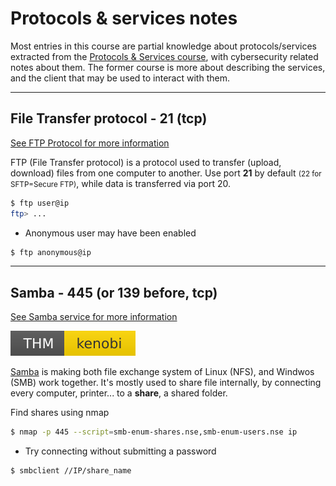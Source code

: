 # Protocols & services notes

Most entries in this course are partial knowledge about protocols/services extracted from the [Protocols & Services course](/info/networking/protocols/index.md), with cybersecurity related notes about them. The former course is more about describing the services, and the client that may be used to interact with them.

<hr class="sr">

## File Transfer protocol - 21 (tcp)

[See FTP Protocol for more information](/info/networking/protocols/index.md#-ftp---21-tcp)

<div class="row row-cols-md-2"><div>

FTP (File Transfer protocol) is a protocol used to transfer (upload, download) files from one computer to another. Use port **21** by default <small>(22 for SFTP=Secure FTP)</small>, while data is transferred via port 20.

```bash
$ ftp user@ip
ftp> ...
```
</div><div>

* Anonymous user may have been enabled

```bash
$ ftp anonymous@ip
```
</div></div>

<hr class="sl">

## Samba - 445 (or 139 before, tcp)

[See Samba service for more information](/info/networking/protocols/index.md#samba---445-or-139-before-tcp)

[![kenobi](../_badges/kenobi.svg)](https://tryhackme.com/room/kenobi)

<div class="row row-cols-md-2"><div>

[Samba](https://www.samba.org/) is making both file exchange system of Linux (NFS), and Windwos (SMB) work together. It's mostly used to share file internally, by connecting every computer, printer... to a **share**, a shared folder.

Find shares using nmap

```bash
$ nmap -p 445 --script=smb-enum-shares.nse,smb-enum-users.nse ip
```
</div><div>

* Try connecting without submitting a password

```bash
$ smbclient //IP/share_name
```
</div></div>